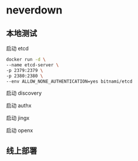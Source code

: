 # neverdown

## 本地测试

启动 etcd

```sh
docker run -d \
--name etcd-server \
-p 2379:2379 \
-p 2380:2380 \
--env ALLOW_NONE_AUTHENTICATION=yes bitnami/etcd
```

启动 discovery

启动 authx

启动 jingx

启动 openx

## 线上部署
